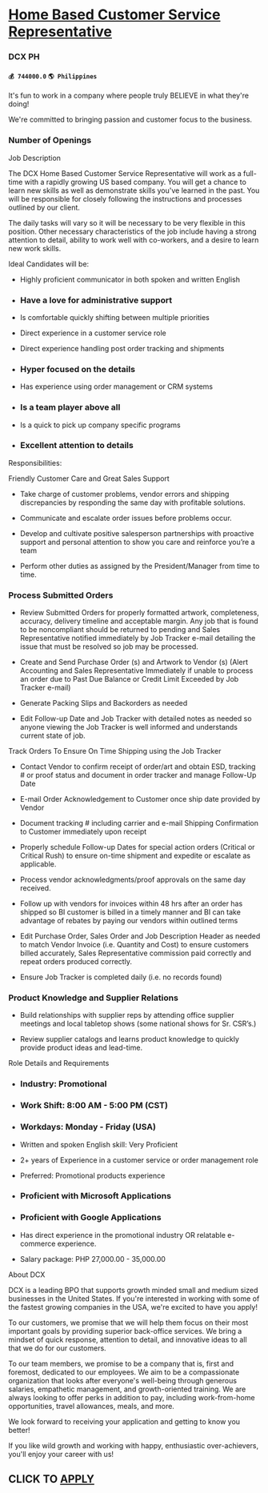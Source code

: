 # [Home Based Customer Service Representative](https://www.remotewlb.com/apply/home-based-customer-service-representative)  
### DCX PH  
#### `💰 744000.0` `🌎 Philippines`  

It's fun to work in a company where people truly BELIEVE in what they're doing!

We're committed to bringing passion and customer focus to the business.

### Number of Openings

Job Description

The DCX Home Based Customer Service Representative will work as a full-time with a rapidly growing US based company. You will get a chance to learn new skills as well as demonstrate skills you've learned in the past. You will be responsible for closely following the instructions and processes outlined by our client.

The daily tasks will vary so it will be necessary to be very flexible in this position. Other necessary characteristics of the job include having a strong attention to detail, ability to work well with co-workers, and a desire to learn new work skills.

Ideal Candidates will be:

  * Highly proficient communicator in both spoken and written English

  * ### Have a love for administrative support

  * Is comfortable quickly shifting between multiple priorities

  * Direct experience in a customer service role

  * Direct experience handling post order tracking and shipments

  * ### Hyper focused on the details

  * Has experience using order management or CRM systems

  * ### Is a team player above all

  * Is a quick to pick up company specific programs

  * ### Excellent attention to details

Responsibilities:

Friendly Customer Care and Great Sales Support

  * Take charge of customer problems, vendor errors and shipping discrepancies by responding the same day with profitable solutions.

  * Communicate and escalate order issues before problems occur.

  * Develop and cultivate positive salesperson partnerships with proactive support and personal attention to show you care and reinforce you’re a team

  * Perform other duties as assigned by the President/Manager from time to time.

### Process Submitted Orders

  * Review Submitted Orders for properly formatted artwork, completeness, accuracy, delivery timeline and acceptable margin. Any job that is found to be noncompliant should be returned to pending and Sales Representative notified immediately by Job Tracker e-mail detailing the issue that must be resolved so job may be processed.

  * Create and Send Purchase Order (s) and Artwork to Vendor (s) (Alert Accounting and Sales Representative Immediately if unable to process an order due to Past Due Balance or Credit Limit Exceeded by Job Tracker e-mail)

  * Generate Packing Slips and Backorders as needed

  * Edit Follow-up Date and Job Tracker with detailed notes as needed so anyone viewing the Job Tracker is well informed and understands current state of job.

Track Orders To Ensure On Time Shipping using the Job Tracker

  * Contact Vendor to confirm receipt of order/art and obtain ESD, tracking # or proof status and document in order tracker and manage Follow-Up Date

  * E-mail Order Acknowledgement to Customer once ship date provided by Vendor

  * Document tracking # including carrier and e-mail Shipping Confirmation to Customer immediately upon receipt

  * Properly schedule Follow-up Dates for special action orders (Critical or Critical Rush) to ensure on-time shipment and expedite or escalate as applicable.

  * Process vendor acknowledgments/proof approvals on the same day received.

  * Follow up with vendors for invoices within 48 hrs after an order has shipped so BI customer is billed in a timely manner and BI can take advantage of rebates by paying our vendors within outlined terms

  * Edit Purchase Order, Sales Order and Job Description Header as needed to match Vendor Invoice (i.e. Quantity and Cost) to ensure customers billed accurately, Sales Representative commission paid correctly and repeat orders produced correctly.

  * Ensure Job Tracker is completed daily (i.e. no records found)

### Product Knowledge and Supplier Relations

  * Build relationships with supplier reps by attending office supplier meetings and local tabletop shows (some national shows for Sr. CSR’s.)

  * Review supplier catalogs and learns product knowledge to quickly provide product ideas and lead-time.

Role Details and Requirements

  * ### Industry: Promotional

  * ### Work Shift: 8:00 AM - 5:00 PM (CST)

  * ### Workdays: Monday - Friday (USA)

  * Written and spoken English skill: Very Proficient

  * 2+ years of Experience in a customer service or order management role

  * Preferred: Promotional products experience

  * ### Proficient with Microsoft Applications

  * ### Proficient with Google Applications

  * Has direct experience in the promotional industry OR relatable e-commerce experience.

  * Salary package: PHP 27,000.00 - 35,000.00

About DCX

DCX is a leading BPO that supports growth minded small and medium sized businesses in the United States. If you're interested in working with some of the fastest growing companies in the USA, we're excited to have you apply!

To our customers, we promise that we will help them focus on their most important goals by providing superior back-office services. We bring a mindset of quick response, attention to detail, and innovative ideas to all that we do for our customers.

To our team members, we promise to be a company that is, first and foremost, dedicated to our employees. We aim to be a compassionate organization that looks after everyone's well-being through generous salaries, empathetic management, and growth-oriented training. We are always looking to offer perks in addition to pay, including work-from-home opportunities, travel allowances, meals, and more.

We look forward to receiving your application and getting to know you better!

If you like wild growth and working with happy, enthusiastic over-achievers, you'll enjoy your career with us!

  
## CLICK TO [APPLY](https://www.remotewlb.com/apply/home-based-customer-service-representative)

